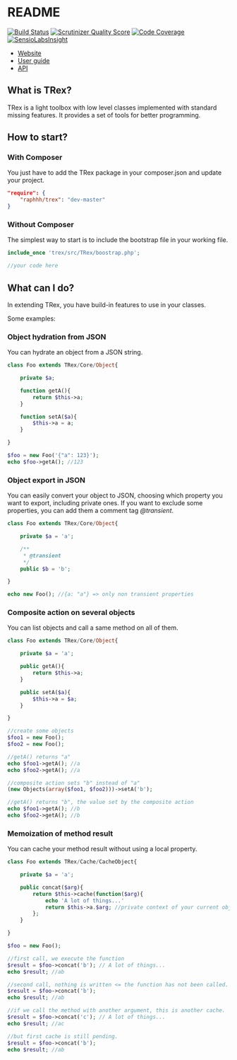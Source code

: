 # README

[![Build Status](https://travis-ci.org/Raphhh/trex.png?branch=Object-Reflection)](https://travis-ci.org/Raphhh/trex)
[![Scrutinizer Quality Score](https://scrutinizer-ci.com/g/Raphhh/trex/badges/quality-score.png?s=c5dc0874bf12e9c757c2f46a3439e91289bf07bc)](https://scrutinizer-ci.com/g/Raphhh/trex/)
[![Code Coverage](https://scrutinizer-ci.com/g/Raphhh/trex/badges/coverage.png?s=ea0eee6ed113b03abd872b715217f554db09b647)](https://scrutinizer-ci.com/g/Raphhh/trex/)
[![SensioLabsInsight](https://insight.sensiolabs.com/projects/d52b1df3-646c-4d91-818c-8590d7a02150/mini.png)](https://insight.sensiolabs.com/projects/d52b1df3-646c-4d91-818c-8590d7a02150)

* [Website](http://labs.raphaellefebvre.be/trex/ "website")
* [User guide](http://labs.raphaellefebvre.be/trex/docs/master/ "doc")
* [API](http://labs.raphaellefebvre.be/trex/api/master/ "API")

## What is TRex?

TRex is a light toolbox with low level classes implemented with standard missing features. It provides a set of tools for better programming.


## How to start?

### With Composer

You just have to add the TRex package in your composer.json and update your project.

```json
"require": {
    "raphhh/trex": "dev-master"
}
```

### Without Composer

The simplest way to start is to include the bootstrap file in your working file.

```php
include_once 'trex/src/TRex/boostrap.php';

//your code here
```


## What can I do?

In extending TRex, you have build-in features to use in your classes.

Some examples:


### Object hydration from JSON

You can hydrate an object from a JSON string.

```php
class Foo extends TRex/Core/Object{

    private $a;

    function getA(){
        return $this->a;
    }

    function setA($a){
        $this->a = a;
    }

}
```
```php
$foo = new Foo('{"a": 123}');
echo $foo->getA(); //123
```

### Object export in JSON

You can easily convert your object to JSON, choosing which property you want to export, including private ones. If you want to exclude some properties, you can add them a comment tag *@transient*.

```php
class Foo extends TRex/Core/Object{

    private $a = 'a';

    /**
     * @transient
     */
    public $b = 'b';

}
```
```php
echo new Foo(); //{a: "a"} => only non transient properties
```

### Composite action on several objects

You can list objects and call a same method on all of them.

```php
class Foo extends TRex/Core/Object{

    private $a = 'a';

    public getA(){
        return $this->a;
    }

    public setA($a){
        $this->a = $a;
    }

}
```
```php
//create some objects
$foo1 = new Foo();
$foo2 = new Foo();
```
```php
//getA() returns "a"
echo $foo1->getA(); //a
echo $foo2->getA(); //a
```
```php
//composite action sets "b" instead of "a"
(new Objects(array($foo1, $foo2)))->setA('b');
 ```
 ```php
//getA() returns "b", the value set by the composite action
echo $foo1->getA(); //b
echo $foo2->getA(); //b
```

### Memoization of method result

You can cache your method result without using a local property.
```php
class Foo extends TRex/Cache/CacheObject{

    private $a = 'a';

    public concat($arg){
        return $this->cache(function($arg){
            echo 'A lot of things...'
            return $this->a.$arg; //private context of your current object is still present.
        };
    }

}
```
```php
$foo = new Foo();

//first call, we execute the function
$result = $foo->concat('b'); // A lot of things...
echo $result; //ab
```
```php
//second call, nothing is written <= the function has not been called.
$result = $foo->concat('b');
echo $result; //ab
```
```php
//if we call the method with another argument, this is another cache.
$result = $foo->concat('c'); // A lot of things...
echo $result; //ac
```
```php
//but first cache is still pending.
$result = $foo->concat('b');
echo $result; //ab
```
